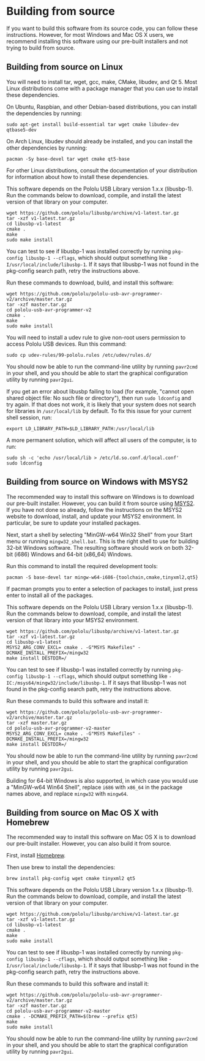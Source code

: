 # Building from source

If you want to build this software from its source code, you can follow these
instructions.  However, for most Windows and Mac OS X users, we recommend
installing this software using our pre-built installers and not trying to build
from source.


## Building from source on Linux

You will need to install tar, wget, gcc, make, CMake, libudev, and Qt 5.  Most
Linux distributions come with a package manager that you can use to install
these dependencies.

On Ubuntu, Raspbian, and other Debian-based distributions, you can install the
dependencies by running:

    sudo apt-get install build-essential tar wget cmake libudev-dev qtbase5-dev

On Arch Linux, libudev should already be installed, and you can install the
other dependencies by running:

    pacman -Sy base-devel tar wget cmake qt5-base

For other Linux distributions, consult the documentation of your distribution
for information about how to install these dependencies.

This software depends on the Pololu USB Library version 1.x.x (libusbp-1).  Run
the commands below to download, compile, and install the latest version of that
library on your computer.

    wget https://github.com/pololu/libusbp/archive/v1-latest.tar.gz
    tar -xzf v1-latest.tar.gz
    cd libusbp-v1-latest
    cmake .
    make
    sudo make install

You can test to see if libusbp-1 was installed correctly by running
`pkg-config libusbp-1 --cflags`,
which should output something like
`-I/usr/local/include/libusbp-1`.
If it says that libusbp-1 was not found in the pkg-config search path,
retry the instructions above.

Run these commands to download, build, and install this software:

    wget https://github.com/pololu/pololu-usb-avr-programmer-v2/archive/master.tar.gz
    tar -xzf master.tar.gz
    cd pololu-usb-avr-programmer-v2
    cmake .
    make
    sudo make install

You will need to install a udev rule to give non-root users permission to access
Pololu USB devices. Run this command:

    sudo cp udev-rules/99-pololu.rules /etc/udev/rules.d/

You should now be able to run the command-line utility by running `pavr2cmd` in
your shell, and you should be able to start the graphical configuration utility
by running `pavr2gui`.

If you get an error about libusbp failing to load (for example,
"cannot open shared object file: No such file or directory"), then
run `sudo ldconfig` and try again.  If that does not work, it is likely that
your system does not search for libraries in `/usr/local/lib`
by default.  To fix this issue for your current shell session, run:

    export LD_LIBRARY_PATH=$LD_LIBRARY_PATH:/usr/local/lib

A more permanent solution, which will affect all users of the computer, is to
run:

    sudo sh -c 'echo /usr/local/lib > /etc/ld.so.conf.d/local.conf'
    sudo ldconfig


## Building from source on Windows with MSYS2

The recommended way to install this software on Windows is to download our
pre-built installer.  However, you can build it from source using
[MSYS2](http://msys2.github.io/).  If you have not done so already, follow the
instructions on the MSYS2 website to download, install, and update your MSYS2
environment.  In particular, be sure to update your installed packages.

Next, start a shell by selecting "MinGW-w64 Win32 Shell" from your Start menu or
running `mingw32_shell.bat`.  This is the right shell to use for building 32-bit
Windows software.  The resulting software should work on both 32-bit (i686)
Windows and 64-bit (x86_64) Windows.

Run this command to install the required development tools:

    pacman -S base-devel tar mingw-w64-i686-{toolchain,cmake,tinyxml2,qt5}

If pacman prompts you to enter a selection of packages to install, just press
enter to install all of the packages.

This software depends on the Pololu USB Library version 1.x.x (libusbp-1).  Run
the commands below to download, compile, and install the latest version of that
library into your MSYS2 environment.

    wget https://github.com/pololu/libusbp/archive/v1-latest.tar.gz
    tar -xzf v1-latest.tar.gz
    cd libusbp-v1-latest
    MSYS2_ARG_CONV_EXCL= cmake . -G"MSYS Makefiles" -DCMAKE_INSTALL_PREFIX=/mingw32
    make install DESTDIR=/

You can test to see if libusbp-1 was installed correctly by running
`pkg-config libusbp-1 --cflags`,
which should output something like
`-IC:/msys64/mingw32/include/libusbp-1`.
If it says that libusbp-1 was not found in the pkg-config search path,
retry the instructions above.

Run these commands to build this software and install it:

    wget https://github.com/pololu/pololu-usb-avr-programmer-v2/archive/master.tar.gz
    tar -xzf master.tar.gz
    cd pololu-usb-avr-programmer-v2-master
    MSYS2_ARG_CONV_EXCL= cmake . -G"MSYS Makefiles" -DCMAKE_INSTALL_PREFIX=/mingw32
    make install DESTDIR=/

You should now be able to run the command-line utility by running `pavr2cmd` in
your shell, and you should be able to start the graphical configuration utility
by running `pavr2gui`.

Building for 64-bit Windows is also supported, in which case you would use a
"MinGW-w64 Win64 Shell", replace `i686` with `x86_64` in the package names
above, and replace `mingw32` with `mingw64`.


## Building from source on Mac OS X with Homebrew

The recommended way to install this software on Mac OS X is to download our
pre-built installer.  However, you can also build it from source.

First, install [Homebrew](http://brew.sh/).

Then use brew to install the dependencies:

    brew install pkg-config wget cmake tinyxml2 qt5

This software depends on the Pololu USB Library version 1.x.x (libusbp-1).  Run
the commands below to download, compile, and install the latest version of that
library on your computer.

    wget https://github.com/pololu/libusbp/archive/v1-latest.tar.gz
    tar -xzf v1-latest.tar.gz
    cd libusbp-v1-latest
    cmake .
    make
    sudo make install

You can test to see if libusbp-1 was installed correctly by running
`pkg-config libusbp-1 --cflags`,
which should output something like
`-I/usr/local/include/libusbp-1`.
If it says that libusbp-1 was not found in the pkg-config search path,
retry the instructions above.

Run these commands to build this software and install it:

    wget https://github.com/pololu/pololu-usb-avr-programmer-v2/archive/master.tar.gz
    tar -xzf master.tar.gz
    cd pololu-usb-avr-programmer-v2-master
    cmake . -DCMAKE_PREFIX_PATH=$(brew --prefix qt5)
    make
    sudo make install

You should now be able to run the command-line utility by running `pavr2cmd` in
your shell, and you should be able to start the graphical configuration utility
by running `pavr2gui`.
